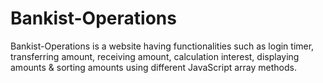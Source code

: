 # Bankist-Operations

Bankist-Operations is a website having functionalities such as login timer, transferring amount, receiving amount, calculation interest, displaying amounts & sorting amounts using different JavaScript array methods.
